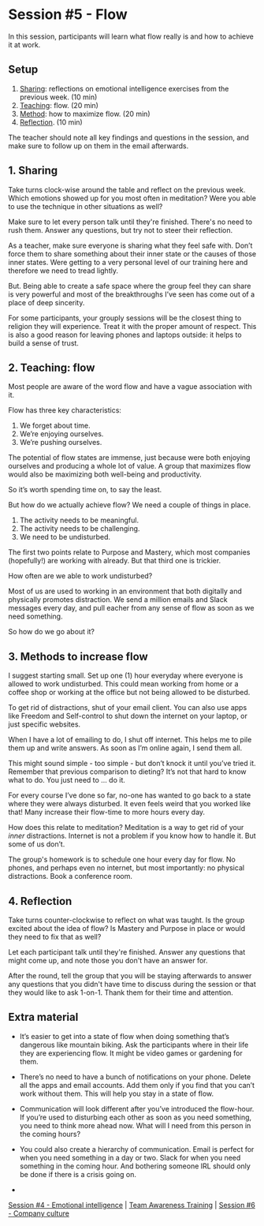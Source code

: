 # Session #5 - Flow

In this session, participants will learn what flow really is and how to achieve it at work.

## Setup
1. [Sharing](#1-sharing): reflections on emotional intelligence exercises from the previous week. (10 min)
2. [Teaching](#2-teaching-flow): flow. (20 min)
3. [Method](#3-methods-to-increase-flow): how to maximize flow. (20 min)
4. [Reflection](#4-reflection). (10 min)

The teacher should note all key findings and questions in the session, and make sure to follow up on them in the email afterwards.

## 1. Sharing
Take turns clock-wise around the table and reflect on the previous week. Which emotions showed up for you most often in meditation? Were you able to use the technique in other situations as well?

Make sure to let every person talk until they're finished. There's no need to rush them. Answer any questions, but try not to steer their reflection.

As a teacher, make sure everyone is sharing what they feel safe with. Don’t force them to share something about their inner state or the causes of those inner states. Were getting to a very personal level of our training here and therefore we need to tread lightly.

But. Being able to create a safe space where the group feel they can share is very powerful and most of the breakthroughs I’ve seen has come out of a place of deep sincerity.

For some participants, your grouply sessions will be the closest thing to religion they will experience. Treat it with the proper amount of respect. This is also a good reason for leaving phones and laptops outside: it helps to build a sense of trust.

## 2. Teaching: flow
Most people are aware of the word flow and have a vague association with it.

Flow has three key characteristics:
1. We forget about time.
2. We’re enjoying ourselves.
3. We’re pushing ourselves.

The potential of flow states are immense, just because were both enjoying ourselves and producing a whole lot of value. A group that maximizes flow would also be maximizing both well-being and productivity. 

So it’s worth spending time on, to say the least.

But how do we actually achieve flow? We need a couple of things in place.
1. The activity needs to be meaningful.
2. The activity needs to be challenging.
3. We need to be undisturbed.

The first two points relate to Purpose and Mastery, which most companies (hopefully!) are working with already. But that third one is trickier.

How often are we able to work undisturbed?

Most of us are used to working in an environment that both digitally and physically promotes distraction. We send a million emails and Slack messages every day, and pull eacher from any sense of flow as soon as we need something.

So how do we go about it?

## 3. Methods to increase flow
I suggest starting small. Set up one (1) hour everyday where everyone is allowed to work undisturbed. This could mean working from home or a coffee shop or working at the office but not being allowed to be disturbed.

To get rid of distractions, shut of your email client. You can also use apps like Freedom and Self-control to shut down the internet on your laptop, or just specific websites.

When I have a lot of emailing to do, I shut off internet. This helps me to pile them up and write answers. As soon as I’m online again, I send them all.

This might sound simple - too simple - but don’t knock it until you’ve tried it. Remember that previous comparison to dieting? It’s not that hard to know what to do. You just need to … do it.

For every course I’ve done so far, no-one has wanted to go back to a state where they were always disturbed. It even feels weird that you worked like that! Many increase their flow-time to more hours every day.

How does this relate to meditation? Meditation is a way to get rid of your *inner* distractions. Internet is not a problem if you know how to handle it. But some of us don’t.

The group's homework is to schedule one hour every day for flow. No phones, and perhaps even no internet, but most importantly: no physical distractions. Book a conference room.

## 4. Reflection
Take turns counter-clockwise to reflect on what was taught. Is the group excited about the idea of flow? Is Mastery and Purpose in place or would they need to fix that as well?

Let each participant talk until they're finished. Answer any questions that might come up, and note those you don't have an answer for.

After the round, tell the group that you will be staying afterwards to answer any questions that you didn't have time to discuss during the session or that they would like to ask 1-on-1. Thank them for their time and attention.

## Extra material
- It’s easier to get into a state of flow when doing something that’s dangerous like mountain biking. Ask the participants where in their life they are experiencing flow. It might be video games or gardening for them.
- There’s no need to have a bunch of notifications on your phone. Delete all the apps and email accounts. Add them only if you find that you can’t work without them. This will help you stay in a state of flow.
- Communication will look different after you’ve introduced the flow-hour. If you’re used to disturbing each other as soon as you need something, you need to think more ahead now. What will I need from this person in the coming hours?
- You could also create a hierarchy of communication. Email is perfect for when you need something in a day or two. Slack for when you need something in the coming hour. And bothering someone IRL should only be done if there is a crisis going on.

-

[Session #4 - Emotional intelligence](session-04-eq.md) | [Team Awareness Training](../../..) | [Session #6 - Company culture](session-06-company-culture.md)
